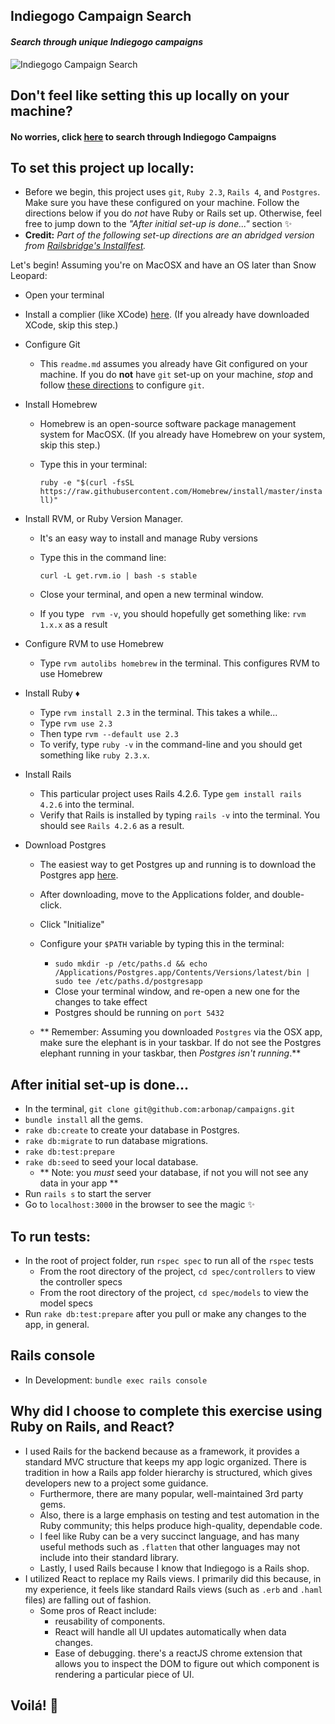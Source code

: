 ## Indiegogo Campaign Search
#### _Search through unique Indiegogo campaigns_
![Indiegogo Campaign Search](./indiegogo-searc.gif)

## Don't feel like setting this up locally on your machine?
#### No worries, click [here](https://obscure-waters-39090.herokuapp.com/) to search through Indiegogo Campaigns
## To set this project up locally:

- Before we begin, this project uses `git`, `Ruby 2.3`, `Rails 4`, and `Postgres`.
Make sure you have these configured on your machine. Follow the directions below if you do _not_ have Ruby or Rails set up. Otherwise, feel free to jump down to the _"After initial set-up is done..."_ section ✨
- **Credit:** _Part of the following set-up directions are an abridged version from [Railsbridge's Installfest](http://installfest.railsbridge.org/installfest/macintosh)._

Let's begin!
Assuming you're on MacOSX and have an OS later than Snow Leopard:
- Open your terminal
- Install a complier (like XCode) [here](http://installfest.railsbridge.org/installfest/install_xcode). (If you already have downloaded XCode, skip this step.)
- Configure Git
  - This `readme.md` assumes you already have Git configured on your machine.
  If you do **not** have `git` set-up on your machine, _stop_ and follow [these directions](http://installfest.railsbridge.org/installfest/configure_git) to configure `git`.
- Install Homebrew
  - Homebrew is an open-source software package management system for MacOSX. (If you already have Homebrew on your system, skip this step.)
  - Type this in your terminal:

     ``` ruby -e "$(curl -fsSL https://raw.githubusercontent.com/Homebrew/install/master/install)" ```
- Install RVM, or Ruby Version Manager.
  - It's an easy way to install and manage Ruby versions
  - Type this in the command line:

    ``` curl -L get.rvm.io | bash -s stable ```
  - Close your terminal, and open a new terminal window.
  - If you type ` rvm -v`, you should hopefully get something like: `rvm 1.x.x` as a result

- Configure RVM to use Homebrew
  - Type `rvm autolibs homebrew` in the terminal. This configures RVM to use Homebrew

- Install Ruby ♦️
  - Type `rvm install 2.3` in the terminal. This takes a while...
  - Type ` rvm use 2.3 `
  - Then type `rvm --default use 2.3 `
  - To verify, type `ruby -v` in the command-line and you should get something like `ruby 2.3.x`.

- Install Rails
  - This particular project uses Rails 4.2.6. Type `gem install rails 4.2.6` into the terminal.
  - Verify that Rails is installed by typing `rails -v` into the terminal. You should see `Rails 4.2.6` as a result.
- Download Postgres
  - The easiest way to get Postgres up and running is to download the Postgres app [here](https://postgresapp.com/).
  - After downloading, move to the Applications folder, and double-click.
  - Click "Initialize"
  - Configure your `$PATH` variable by typing this in the terminal:
    - `sudo mkdir -p /etc/paths.d &&
echo /Applications/Postgres.app/Contents/Versions/latest/bin | sudo tee /etc/paths.d/postgresapp`
    - Close your terminal window, and re-open a new one for the changes to take effect
    - Postgres should be running on `port 5432`

  - ** Remember: Assuming you downloaded `Postgres` via the  OSX app, make sure the
elephant is in your taskbar. If do not see the Postgres elephant running in your taskbar, then _Postgres isn't running_.**



## After initial set-up is done...
-  In the terminal, `git clone git@github.com:arbonap/campaigns.git`
- `bundle install` all the gems.
- `rake db:create` to create your database in Postgres.
- `rake db:migrate` to run database migrations.
- `rake db:test:prepare`
- `rake db:seed` to seed your local database.
  - ** Note: you _must_ seed your database, if not you will not see any data in your app **
- Run `rails s` to start the server
- Go to `localhost:3000` in the browser to see the magic ✨

## To run tests:
- In the root of project folder, run `rspec spec` to run all of the `rspec` tests
  - From the root directory of the project, `cd spec/controllers` to view the controller specs
  - From the root directory of the project, `cd spec/models` to view the model specs
- Run `rake db:test:prepare` after you pull or make any changes to the app, in general.

## Rails console

- In Development: `bundle exec rails console`

## Why did I choose to complete this exercise using Ruby on Rails, and React?
- I used Rails for the backend because as a framework, it provides a standard MVC structure that keeps my app logic organized. There is tradition in how a Rails app folder hierarchy is structured, which gives developers new to a project some guidance.
  - Furthermore, there are many popular, well-maintained 3rd party gems.
  - Also, there is a large emphasis on testing and test automation in the Ruby community; this helps produce high-quality, dependable code.
  - I feel like Ruby can be a very succinct language, and has many useful methods such as `.flatten` that other languages may not include into their standard library.
  - Lastly, I used Rails because I know that Indiegogo is a Rails shop.
- I utilized React to replace my Rails views. I primarily did this because, in my experience, it feels like standard Rails views (such as `.erb` and `.haml` files) are falling out of fashion.
  - Some pros of React include: 
    - reusability of components.
    - React will handle all UI updates automatically when data changes.
    - Ease of debugging. there's a reactJS chrome extension that allows you to inspect the DOM to figure out which component is rendering a particular piece of UI.


## Voilá! 🍒
